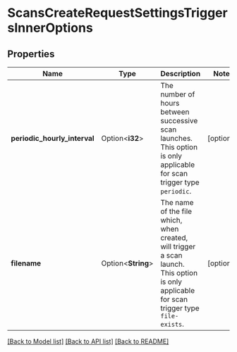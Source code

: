 # ScansCreateRequestSettingsTriggersInnerOptions

## Properties

Name | Type | Description | Notes
------------ | ------------- | ------------- | -------------
**periodic_hourly_interval** | Option<**i32**> | The number of hours between successive scan launches. This option is only applicable for scan trigger type `periodic`. | [optional]
**filename** | Option<**String**> | The name of the file which, when created, will trigger a scan launch. This option is only applicable for scan trigger type `file-exists`. | [optional]

[[Back to Model list]](../README.md#documentation-for-models) [[Back to API list]](../README.md#documentation-for-api-endpoints) [[Back to README]](../README.md)


